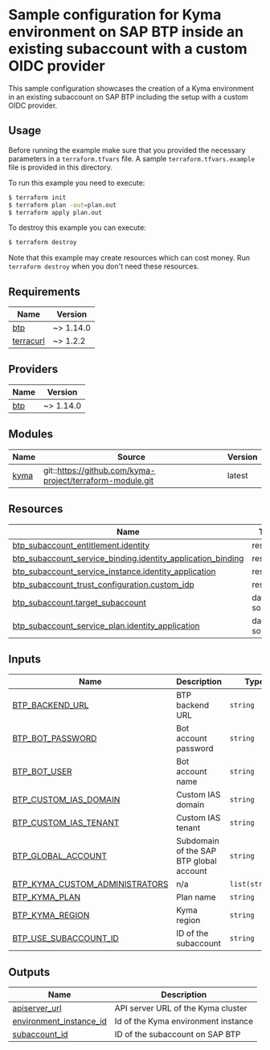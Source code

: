 # Sample configuration for Kyma environment on SAP BTP inside an existing subaccount with a custom OIDC provider

This sample configuration showcases the creation of a Kyma environment in an existing subaccount on SAP BTP including the setup with a custom OIDC provider.

## Usage

Before running the example make sure that you provided the necessary parameters in a `terraform.tfvars` file. A sample `terraform.tfvars.example` file is provided in this directory.

To run this example you need to execute:

```bash
$ terraform init
$ terraform plan -out=plan.out
$ terraform apply plan.out
```

To destroy this example you can execute:

```bash
$ terraform destroy
```

Note that this example may create resources which can cost money. Run `terraform destroy` when you don't need these resources.

## Requirements

| Name | Version |
|------|---------|
| <a name="requirement_btp"></a> [btp](#requirement\_btp) | ~> 1.14.0 |
| <a name="requirement_terracurl"></a> [terracurl](#requirement\_terracurl) | ~> 1.2.2 |

## Providers

| Name | Version |
|------|---------|
| <a name="provider_btp"></a> [btp](#provider\_btp) | ~> 1.14.0 |

## Modules

| Name | Source | Version |
|------|--------|---------|
| <a name="module_kyma"></a> [kyma](#module\_kyma) | git::https://github.com/kyma-project/terraform-module.git | latest |

## Resources

| Name | Type |
|------|------|
| [btp_subaccount_entitlement.identity](https://registry.terraform.io/providers/SAP/btp/latest/docs/resources/subaccount_entitlement) | resource |
| [btp_subaccount_service_binding.identity_application_binding](https://registry.terraform.io/providers/SAP/btp/latest/docs/resources/subaccount_service_binding) | resource |
| [btp_subaccount_service_instance.identity_application](https://registry.terraform.io/providers/SAP/btp/latest/docs/resources/subaccount_service_instance) | resource |
| [btp_subaccount_trust_configuration.custom_idp](https://registry.terraform.io/providers/SAP/btp/latest/docs/resources/subaccount_trust_configuration) | resource |
| [btp_subaccount.target_subaccount](https://registry.terraform.io/providers/SAP/btp/latest/docs/data-sources/subaccount) | data source |
| [btp_subaccount_service_plan.identity_application](https://registry.terraform.io/providers/SAP/btp/latest/docs/data-sources/subaccount_service_plan) | data source |

## Inputs

| Name | Description | Type | Default | Required |
|------|-------------|------|---------|:--------:|
| <a name="input_BTP_BACKEND_URL"></a> [BTP\_BACKEND\_URL](#input\_BTP\_BACKEND\_URL) | BTP backend URL | `string` | `"https://cli.btp.cloud.sap"` | no |
| <a name="input_BTP_BOT_PASSWORD"></a> [BTP\_BOT\_PASSWORD](#input\_BTP\_BOT\_PASSWORD) | Bot account password | `string` | n/a | yes |
| <a name="input_BTP_BOT_USER"></a> [BTP\_BOT\_USER](#input\_BTP\_BOT\_USER) | Bot account name | `string` | n/a | yes |
| <a name="input_BTP_CUSTOM_IAS_DOMAIN"></a> [BTP\_CUSTOM\_IAS\_DOMAIN](#input\_BTP\_CUSTOM\_IAS\_DOMAIN) | Custom IAS domain | `string` | `"accounts.ondemand.com"` | no |
| <a name="input_BTP_CUSTOM_IAS_TENANT"></a> [BTP\_CUSTOM\_IAS\_TENANT](#input\_BTP\_CUSTOM\_IAS\_TENANT) | Custom IAS tenant | `string` | `"custom-tenant"` | no |
| <a name="input_BTP_GLOBAL_ACCOUNT"></a> [BTP\_GLOBAL\_ACCOUNT](#input\_BTP\_GLOBAL\_ACCOUNT) | Subdomain of the SAP BTP global account | `string` | n/a | yes |
| <a name="input_BTP_KYMA_CUSTOM_ADMINISTRATORS"></a> [BTP\_KYMA\_CUSTOM\_ADMINISTRATORS](#input\_BTP\_KYMA\_CUSTOM\_ADMINISTRATORS) | n/a | `list(string)` | `[]` | no |
| <a name="input_BTP_KYMA_PLAN"></a> [BTP\_KYMA\_PLAN](#input\_BTP\_KYMA\_PLAN) | Plan name | `string` | `"azure"` | no |
| <a name="input_BTP_KYMA_REGION"></a> [BTP\_KYMA\_REGION](#input\_BTP\_KYMA\_REGION) | Kyma region | `string` | `"westeurope"` | no |
| <a name="input_BTP_USE_SUBACCOUNT_ID"></a> [BTP\_USE\_SUBACCOUNT\_ID](#input\_BTP\_USE\_SUBACCOUNT\_ID) | ID of the subaccount | `string` | n/a | yes |

## Outputs

| Name | Description |
|------|-------------|
| <a name="output_apiserver_url"></a> [apiserver\_url](#output\_apiserver\_url) | API server URL of the Kyma cluster |
| <a name="output_environment_instance_id"></a> [environment\_instance\_id](#output\_environment\_instance\_id) | Id of the Kyma environment instance |
| <a name="output_subaccount_id"></a> [subaccount\_id](#output\_subaccount\_id) | ID of the subaccount on SAP BTP |
